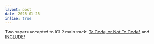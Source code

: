 ```yaml
---
layout: post
date: 2025-01-25
inline: true
---
```


Two papers accepted to ICLR main track: [To Code, or Not To Code?](https://arxiv.org/abs/2408.10914) and [INCLUDE]("https://arxiv.org/abs/2411.19799")!